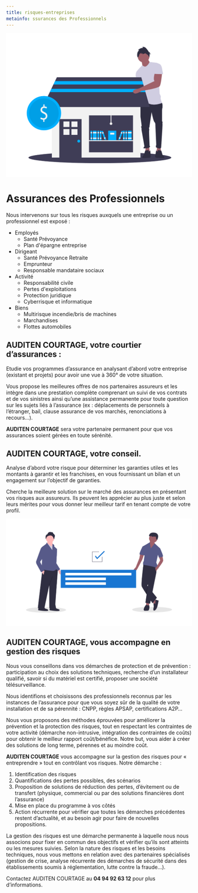 ```yaml
---
title: risques-entreprises
metainfo: ssurances des Professionnels
---
```


![](..\src\assets\enterprise.png)

# Assurances des Professionnels

Nous intervenons sur tous les risques auxquels une entreprise ou un professionnel est exposé :

- Employés
  - Santé Prévoyance
  - Plan d'épargne entreprise
- Dirigeant
  - Santé Prévoyance Retraite
  - Emprunteur
  - Responsable mandataire sociaux
- Activité
  - Responsabilité civile
  - Pertes d'exploitations
  - Protection juridique
  - Cyberrisque et informatique
- Biens
  - Multirisque incendie/bris de machines
  - Marchandises
  - Flottes automobiles
  
  

## AUDITEN COURTAGE, votre courtier d’assurances :

Etudie vos programmes d’assurance en analysant d’abord votre entreprise (existant et projets) pour avoir une vue à 360° de votre situation.

Vous propose les meilleures offres de nos partenaires assureurs et les intègre dans une prestation complète comprenant un suivi de vos contrats et de vos sinistres ainsi qu’une assistance permanente pour toute question sur les sujets liés à l’assurance (ex : déplacements de personnels à l’étranger, bail, clause assurance de vos marchés, renonciations à recours…).

**AUDITEN COURTAGE** sera votre partenaire permanent pour que vos assurances soient gérées en toute sérénité.



## AUDITEN COURTAGE, votre conseil.

Analyse d’abord votre risque pour déterminer les garanties utiles et les montants à garantir et les franchises, en vous fournissant un bilan et un engagement sur l’objectif de garanties.

Cherche la meilleure solution sur le marché des assurances en présentant vos risques aux assureurs. Ils peuvent les apprécier au plus juste et selon leurs mérites pour vous donner leur meilleur tarif en tenant compte de votre profil.

 ![](..\src\assets\team.png)

## AUDITEN COURTAGE, vous accompagne en gestion des risques

Nous vous conseillons dans vos démarches de protection et de prévention : participation au choix des solutions techniques, recherche d’un installateur qualifié, savoir si du matériel est certifié, proposer une société télésurveillance. 

Nous identifions et choisissons des professionnels reconnus par les instances de l’assurance pour que vous soyez sûr de la qualité de votre installation et de sa pérennité : CNPP, règles APSAP, certifications A2P…

Nous vous proposons des méthodes éprouvées pour améliorer la prévention et la protection des risques, tout en respectant les contraintes de votre activité (démarche non-intrusive, intégration des contraintes de coûts) pour obtenir le meilleur rapport coût/bénéfice. Notre but, vous aider à créer des solutions de long terme, pérennes et au moindre coût.

 **AUDITEN COURTAGE** vous accompagne sur la gestion des risques pour « entreprendre » tout en contrôlant vos risques. Notre démarche :

1. Identification des risques
2. Quantifications des pertes possibles, des scénarios
3. Proposition de solutions de réduction des pertes, d’évitement ou de transfert (physique, commercial ou par des solutions financières dont l’assurance) 
4. Mise en place du programme à vos côtés 
5. Action récurrente pour vérifier que toutes les démarches précédentes restent d’actualité, et au besoin agir pour faire de nouvelles propositions. 

La gestion des risques est une démarche permanente à laquelle nous nous associons pour fixer en commun des objectifs et vérifier qu’ils sont atteints ou les mesures suivies. Selon la nature des risques et les besoins techniques, nous vous mettons en relation avec des partenaires spécialisés (gestion de crise, analyse récurrente des démarches de sécurité dans des établissements soumis à réglementation, lutte contre la fraude…).

 

Contactez AUDITEN COURTAGE au **04 94 92 63 12** pour plus d’informations.
